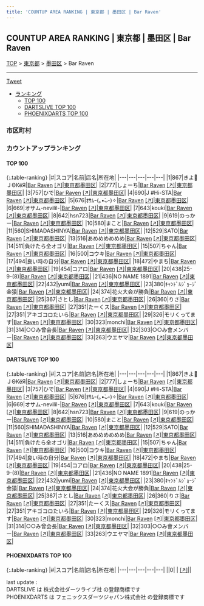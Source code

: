 ```yaml
---
title: 'COUNTUP AREA RANKING | 東京都 | 墨田区 | Bar Raven'
---
```

## COUNTUP AREA RANKING | 東京都 | 墨田区 | Bar Raven

[TOP](/darts/rank/) > [東京都](/darts/rank/東京都/) > [墨田区](/darts/rank/東京都/墨田区/) > Bar Raven

___

<a href="https://twitter.com/share?ref_src=twsrc%5Etfw" data-text="COUNTUP AREA RANKING | 東京都墨田区Bar Raven" class="twitter-share-button" data-hashtags="DARTSLIVE,PHOENIXDARTS,darts,ダーツ" data-show-count="false">Tweet</a>

* [ランキング](#カウントアップランキング)
    * [TOP 100](#top-100)
    * [DARTSLIVE TOP 100](#dartslive-top-100)
    * [PHOENIXDARTS TOP 100](#phoenixdarts-top-100)

### 市区町村

<ul>

</ul>

### カウントアップランキング

#### TOP 100



{:.table-ranking}
|#|スコア|名前|店名|所在地|
|---|---|---|---|---|
|1|867|<span class="rank-name-dl">きよＪΘКёЯ</span>|<a href="/darts/rank/shops/89484ef834bfb58258d385ea46352d8f.html">Bar Raven</a> <a href="https://search.dartslive.com/jp/shop/89484ef834bfb58258d385ea46352d8f">[↗]</a>|<a href="/darts/rank/東京都/墨田区">東京都墨田区</a>|
|2|777|<span class="rank-name-dl">しょーち</span>|<a href="/darts/rank/shops/89484ef834bfb58258d385ea46352d8f.html">Bar Raven</a> <a href="https://search.dartslive.com/jp/shop/89484ef834bfb58258d385ea46352d8f">[↗]</a>|<a href="/darts/rank/東京都/墨田区">東京都墨田区</a>|
|3|757|<span class="rank-name-dl">ひで</span>|<a href="/darts/rank/shops/89484ef834bfb58258d385ea46352d8f.html">Bar Raven</a> <a href="https://search.dartslive.com/jp/shop/89484ef834bfb58258d385ea46352d8f">[↗]</a>|<a href="/darts/rank/東京都/墨田区">東京都墨田区</a>|
|4|690|<span class="rank-name-dl">J #Hi-STA</span>|<a href="/darts/rank/shops/89484ef834bfb58258d385ea46352d8f.html">Bar Raven</a> <a href="https://search.dartslive.com/jp/shop/89484ef834bfb58258d385ea46352d8f">[↗]</a>|<a href="/darts/rank/東京都/墨田区">東京都墨田区</a>|
|5|676|<span class="rank-name-dl">ｵｻﾑｰ(｡•̀ᴗ-)✧</span>|<a href="/darts/rank/shops/89484ef834bfb58258d385ea46352d8f.html">Bar Raven</a> <a href="https://search.dartslive.com/jp/shop/89484ef834bfb58258d385ea46352d8f">[↗]</a>|<a href="/darts/rank/東京都/墨田区">東京都墨田区</a>|
|6|669|<span class="rank-name-dl">オサム-nevilil-</span>|<a href="/darts/rank/shops/89484ef834bfb58258d385ea46352d8f.html">Bar Raven</a> <a href="https://search.dartslive.com/jp/shop/89484ef834bfb58258d385ea46352d8f">[↗]</a>|<a href="/darts/rank/東京都/墨田区">東京都墨田区</a>|
|7|643|<span class="rank-name-dl">kouki</span>|<a href="/darts/rank/shops/89484ef834bfb58258d385ea46352d8f.html">Bar Raven</a> <a href="https://search.dartslive.com/jp/shop/89484ef834bfb58258d385ea46352d8f">[↗]</a>|<a href="/darts/rank/東京都/墨田区">東京都墨田区</a>|
|8|642|<span class="rank-name-dl">hsn723</span>|<a href="/darts/rank/shops/89484ef834bfb58258d385ea46352d8f.html">Bar Raven</a> <a href="https://search.dartslive.com/jp/shop/89484ef834bfb58258d385ea46352d8f">[↗]</a>|<a href="/darts/rank/東京都/墨田区">東京都墨田区</a>|
|9|619|<span class="rank-name-dl">のっかー</span>|<a href="/darts/rank/shops/89484ef834bfb58258d385ea46352d8f.html">Bar Raven</a> <a href="https://search.dartslive.com/jp/shop/89484ef834bfb58258d385ea46352d8f">[↗]</a>|<a href="/darts/rank/東京都/墨田区">東京都墨田区</a>|
|10|580|<span class="rank-name-dl">まこと</span>|<a href="/darts/rank/shops/89484ef834bfb58258d385ea46352d8f.html">Bar Raven</a> <a href="https://search.dartslive.com/jp/shop/89484ef834bfb58258d385ea46352d8f">[↗]</a>|<a href="/darts/rank/東京都/墨田区">東京都墨田区</a>|
|11|560|<span class="rank-name-dl">SHIMADASHINYA</span>|<a href="/darts/rank/shops/89484ef834bfb58258d385ea46352d8f.html">Bar Raven</a> <a href="https://search.dartslive.com/jp/shop/89484ef834bfb58258d385ea46352d8f">[↗]</a>|<a href="/darts/rank/東京都/墨田区">東京都墨田区</a>|
|12|529|<span class="rank-name-dl">SATO</span>|<a href="/darts/rank/shops/89484ef834bfb58258d385ea46352d8f.html">Bar Raven</a> <a href="https://search.dartslive.com/jp/shop/89484ef834bfb58258d385ea46352d8f">[↗]</a>|<a href="/darts/rank/東京都/墨田区">東京都墨田区</a>|
|13|516|<span class="rank-name-dl">あめめめめめめ</span>|<a href="/darts/rank/shops/89484ef834bfb58258d385ea46352d8f.html">Bar Raven</a> <a href="https://search.dartslive.com/jp/shop/89484ef834bfb58258d385ea46352d8f">[↗]</a>|<a href="/darts/rank/東京都/墨田区">東京都墨田区</a>|
|14|511|<span class="rank-name-dl">負けたら全オゴリ</span>|<a href="/darts/rank/shops/89484ef834bfb58258d385ea46352d8f.html">Bar Raven</a> <a href="https://search.dartslive.com/jp/shop/89484ef834bfb58258d385ea46352d8f">[↗]</a>|<a href="/darts/rank/東京都/墨田区">東京都墨田区</a>|
|15|507|<span class="rank-name-dl">ちゃん</span>|<a href="/darts/rank/shops/89484ef834bfb58258d385ea46352d8f.html">Bar Raven</a> <a href="https://search.dartslive.com/jp/shop/89484ef834bfb58258d385ea46352d8f">[↗]</a>|<a href="/darts/rank/東京都/墨田区">東京都墨田区</a>|
|16|500|<span class="rank-name-dl">コウキ</span>|<a href="/darts/rank/shops/89484ef834bfb58258d385ea46352d8f.html">Bar Raven</a> <a href="https://search.dartslive.com/jp/shop/89484ef834bfb58258d385ea46352d8f">[↗]</a>|<a href="/darts/rank/東京都/墨田区">東京都墨田区</a>|
|17|494|<span class="rank-name-dl">良い時の自分</span>|<a href="/darts/rank/shops/89484ef834bfb58258d385ea46352d8f.html">Bar Raven</a> <a href="https://search.dartslive.com/jp/shop/89484ef834bfb58258d385ea46352d8f">[↗]</a>|<a href="/darts/rank/東京都/墨田区">東京都墨田区</a>|
|18|472|<span class="rank-name-dl">やまち</span>|<a href="/darts/rank/shops/89484ef834bfb58258d385ea46352d8f.html">Bar Raven</a> <a href="https://search.dartslive.com/jp/shop/89484ef834bfb58258d385ea46352d8f">[↗]</a>|<a href="/darts/rank/東京都/墨田区">東京都墨田区</a>|
|19|454|<span class="rank-name-dl">コアロ</span>|<a href="/darts/rank/shops/89484ef834bfb58258d385ea46352d8f.html">Bar Raven</a> <a href="https://search.dartslive.com/jp/shop/89484ef834bfb58258d385ea46352d8f">[↗]</a>|<a href="/darts/rank/東京都/墨田区">東京都墨田区</a>|
|20|438|<span class="rank-name-dl">25-9-(8)</span>|<a href="/darts/rank/shops/89484ef834bfb58258d385ea46352d8f.html">Bar Raven</a> <a href="https://search.dartslive.com/jp/shop/89484ef834bfb58258d385ea46352d8f">[↗]</a>|<a href="/darts/rank/東京都/墨田区">東京都墨田区</a>|
|21|436|<span class="rank-name-dl">NO NAME 1891</span>|<a href="/darts/rank/shops/89484ef834bfb58258d385ea46352d8f.html">Bar Raven</a> <a href="https://search.dartslive.com/jp/shop/89484ef834bfb58258d385ea46352d8f">[↗]</a>|<a href="/darts/rank/東京都/墨田区">東京都墨田区</a>|
|22|432|<span class="rank-name-dl">yumi</span>|<a href="/darts/rank/shops/89484ef834bfb58258d385ea46352d8f.html">Bar Raven</a> <a href="https://search.dartslive.com/jp/shop/89484ef834bfb58258d385ea46352d8f">[↗]</a>|<a href="/darts/rank/東京都/墨田区">東京都墨田区</a>|
|23|380|<span class="rank-name-dl">ｷｬﾝﾄﾞﾙｼﾞｮｰｼﾞ金猿</span>|<a href="/darts/rank/shops/89484ef834bfb58258d385ea46352d8f.html">Bar Raven</a> <a href="https://search.dartslive.com/jp/shop/89484ef834bfb58258d385ea46352d8f">[↗]</a>|<a href="/darts/rank/東京都/墨田区">東京都墨田区</a>|
|24|374|<span class="rank-name-dl">花火大会が勝負</span>|<a href="/darts/rank/shops/89484ef834bfb58258d385ea46352d8f.html">Bar Raven</a> <a href="https://search.dartslive.com/jp/shop/89484ef834bfb58258d385ea46352d8f">[↗]</a>|<a href="/darts/rank/東京都/墨田区">東京都墨田区</a>|
|25|367|<span class="rank-name-dl">さとし</span>|<a href="/darts/rank/shops/89484ef834bfb58258d385ea46352d8f.html">Bar Raven</a> <a href="https://search.dartslive.com/jp/shop/89484ef834bfb58258d385ea46352d8f">[↗]</a>|<a href="/darts/rank/東京都/墨田区">東京都墨田区</a>|
|26|360|<span class="rank-name-dl">りさ</span>|<a href="/darts/rank/shops/89484ef834bfb58258d385ea46352d8f.html">Bar Raven</a> <a href="https://search.dartslive.com/jp/shop/89484ef834bfb58258d385ea46352d8f">[↗]</a>|<a href="/darts/rank/東京都/墨田区">東京都墨田区</a>|
|27|351|<span class="rank-name-dl">たーくス</span>|<a href="/darts/rank/shops/89484ef834bfb58258d385ea46352d8f.html">Bar Raven</a> <a href="https://search.dartslive.com/jp/shop/89484ef834bfb58258d385ea46352d8f">[↗]</a>|<a href="/darts/rank/東京都/墨田区">東京都墨田区</a>|
|27|351|<span class="rank-name-dl">アキゴコロたいら</span>|<a href="/darts/rank/shops/89484ef834bfb58258d385ea46352d8f.html">Bar Raven</a> <a href="https://search.dartslive.com/jp/shop/89484ef834bfb58258d385ea46352d8f">[↗]</a>|<a href="/darts/rank/東京都/墨田区">東京都墨田区</a>|
|29|326|<span class="rank-name-dl">モリくってます</span>|<a href="/darts/rank/shops/89484ef834bfb58258d385ea46352d8f.html">Bar Raven</a> <a href="https://search.dartslive.com/jp/shop/89484ef834bfb58258d385ea46352d8f">[↗]</a>|<a href="/darts/rank/東京都/墨田区">東京都墨田区</a>|
|30|323|<span class="rank-name-dl">monchi</span>|<a href="/darts/rank/shops/89484ef834bfb58258d385ea46352d8f.html">Bar Raven</a> <a href="https://search.dartslive.com/jp/shop/89484ef834bfb58258d385ea46352d8f">[↗]</a>|<a href="/darts/rank/東京都/墨田区">東京都墨田区</a>|
|31|314|<span class="rank-name-dl">○○み曾会長</span>|<a href="/darts/rank/shops/89484ef834bfb58258d385ea46352d8f.html">Bar Raven</a> <a href="https://search.dartslive.com/jp/shop/89484ef834bfb58258d385ea46352d8f">[↗]</a>|<a href="/darts/rank/東京都/墨田区">東京都墨田区</a>|
|32|303|<span class="rank-name-dl">○○み會メンバー</span>|<a href="/darts/rank/shops/89484ef834bfb58258d385ea46352d8f.html">Bar Raven</a> <a href="https://search.dartslive.com/jp/shop/89484ef834bfb58258d385ea46352d8f">[↗]</a>|<a href="/darts/rank/東京都/墨田区">東京都墨田区</a>|
|33|263|<span class="rank-name-dl">ウエヤマ</span>|<a href="/darts/rank/shops/89484ef834bfb58258d385ea46352d8f.html">Bar Raven</a> <a href="https://search.dartslive.com/jp/shop/89484ef834bfb58258d385ea46352d8f">[↗]</a>|<a href="/darts/rank/東京都/墨田区">東京都墨田区</a>|


#### DARTSLIVE TOP 100



{:.table-ranking}
|#|スコア|名前|店名|所在地|
|---|---|---|---|---|
|1|867|<span class="rank-name-dl">きよＪΘКёЯ</span>|<a href="/darts/rank/shops/89484ef834bfb58258d385ea46352d8f.html">Bar Raven</a> <a href="https://search.dartslive.com/jp/shop/89484ef834bfb58258d385ea46352d8f">[↗]</a>|<a href="/darts/rank/東京都/墨田区">東京都墨田区</a>|
|2|777|<span class="rank-name-dl">しょーち</span>|<a href="/darts/rank/shops/89484ef834bfb58258d385ea46352d8f.html">Bar Raven</a> <a href="https://search.dartslive.com/jp/shop/89484ef834bfb58258d385ea46352d8f">[↗]</a>|<a href="/darts/rank/東京都/墨田区">東京都墨田区</a>|
|3|757|<span class="rank-name-dl">ひで</span>|<a href="/darts/rank/shops/89484ef834bfb58258d385ea46352d8f.html">Bar Raven</a> <a href="https://search.dartslive.com/jp/shop/89484ef834bfb58258d385ea46352d8f">[↗]</a>|<a href="/darts/rank/東京都/墨田区">東京都墨田区</a>|
|4|690|<span class="rank-name-dl">J #Hi-STA</span>|<a href="/darts/rank/shops/89484ef834bfb58258d385ea46352d8f.html">Bar Raven</a> <a href="https://search.dartslive.com/jp/shop/89484ef834bfb58258d385ea46352d8f">[↗]</a>|<a href="/darts/rank/東京都/墨田区">東京都墨田区</a>|
|5|676|<span class="rank-name-dl">ｵｻﾑｰ(｡•̀ᴗ-)✧</span>|<a href="/darts/rank/shops/89484ef834bfb58258d385ea46352d8f.html">Bar Raven</a> <a href="https://search.dartslive.com/jp/shop/89484ef834bfb58258d385ea46352d8f">[↗]</a>|<a href="/darts/rank/東京都/墨田区">東京都墨田区</a>|
|6|669|<span class="rank-name-dl">オサム-nevilil-</span>|<a href="/darts/rank/shops/89484ef834bfb58258d385ea46352d8f.html">Bar Raven</a> <a href="https://search.dartslive.com/jp/shop/89484ef834bfb58258d385ea46352d8f">[↗]</a>|<a href="/darts/rank/東京都/墨田区">東京都墨田区</a>|
|7|643|<span class="rank-name-dl">kouki</span>|<a href="/darts/rank/shops/89484ef834bfb58258d385ea46352d8f.html">Bar Raven</a> <a href="https://search.dartslive.com/jp/shop/89484ef834bfb58258d385ea46352d8f">[↗]</a>|<a href="/darts/rank/東京都/墨田区">東京都墨田区</a>|
|8|642|<span class="rank-name-dl">hsn723</span>|<a href="/darts/rank/shops/89484ef834bfb58258d385ea46352d8f.html">Bar Raven</a> <a href="https://search.dartslive.com/jp/shop/89484ef834bfb58258d385ea46352d8f">[↗]</a>|<a href="/darts/rank/東京都/墨田区">東京都墨田区</a>|
|9|619|<span class="rank-name-dl">のっかー</span>|<a href="/darts/rank/shops/89484ef834bfb58258d385ea46352d8f.html">Bar Raven</a> <a href="https://search.dartslive.com/jp/shop/89484ef834bfb58258d385ea46352d8f">[↗]</a>|<a href="/darts/rank/東京都/墨田区">東京都墨田区</a>|
|10|580|<span class="rank-name-dl">まこと</span>|<a href="/darts/rank/shops/89484ef834bfb58258d385ea46352d8f.html">Bar Raven</a> <a href="https://search.dartslive.com/jp/shop/89484ef834bfb58258d385ea46352d8f">[↗]</a>|<a href="/darts/rank/東京都/墨田区">東京都墨田区</a>|
|11|560|<span class="rank-name-dl">SHIMADASHINYA</span>|<a href="/darts/rank/shops/89484ef834bfb58258d385ea46352d8f.html">Bar Raven</a> <a href="https://search.dartslive.com/jp/shop/89484ef834bfb58258d385ea46352d8f">[↗]</a>|<a href="/darts/rank/東京都/墨田区">東京都墨田区</a>|
|12|529|<span class="rank-name-dl">SATO</span>|<a href="/darts/rank/shops/89484ef834bfb58258d385ea46352d8f.html">Bar Raven</a> <a href="https://search.dartslive.com/jp/shop/89484ef834bfb58258d385ea46352d8f">[↗]</a>|<a href="/darts/rank/東京都/墨田区">東京都墨田区</a>|
|13|516|<span class="rank-name-dl">あめめめめめめ</span>|<a href="/darts/rank/shops/89484ef834bfb58258d385ea46352d8f.html">Bar Raven</a> <a href="https://search.dartslive.com/jp/shop/89484ef834bfb58258d385ea46352d8f">[↗]</a>|<a href="/darts/rank/東京都/墨田区">東京都墨田区</a>|
|14|511|<span class="rank-name-dl">負けたら全オゴリ</span>|<a href="/darts/rank/shops/89484ef834bfb58258d385ea46352d8f.html">Bar Raven</a> <a href="https://search.dartslive.com/jp/shop/89484ef834bfb58258d385ea46352d8f">[↗]</a>|<a href="/darts/rank/東京都/墨田区">東京都墨田区</a>|
|15|507|<span class="rank-name-dl">ちゃん</span>|<a href="/darts/rank/shops/89484ef834bfb58258d385ea46352d8f.html">Bar Raven</a> <a href="https://search.dartslive.com/jp/shop/89484ef834bfb58258d385ea46352d8f">[↗]</a>|<a href="/darts/rank/東京都/墨田区">東京都墨田区</a>|
|16|500|<span class="rank-name-dl">コウキ</span>|<a href="/darts/rank/shops/89484ef834bfb58258d385ea46352d8f.html">Bar Raven</a> <a href="https://search.dartslive.com/jp/shop/89484ef834bfb58258d385ea46352d8f">[↗]</a>|<a href="/darts/rank/東京都/墨田区">東京都墨田区</a>|
|17|494|<span class="rank-name-dl">良い時の自分</span>|<a href="/darts/rank/shops/89484ef834bfb58258d385ea46352d8f.html">Bar Raven</a> <a href="https://search.dartslive.com/jp/shop/89484ef834bfb58258d385ea46352d8f">[↗]</a>|<a href="/darts/rank/東京都/墨田区">東京都墨田区</a>|
|18|472|<span class="rank-name-dl">やまち</span>|<a href="/darts/rank/shops/89484ef834bfb58258d385ea46352d8f.html">Bar Raven</a> <a href="https://search.dartslive.com/jp/shop/89484ef834bfb58258d385ea46352d8f">[↗]</a>|<a href="/darts/rank/東京都/墨田区">東京都墨田区</a>|
|19|454|<span class="rank-name-dl">コアロ</span>|<a href="/darts/rank/shops/89484ef834bfb58258d385ea46352d8f.html">Bar Raven</a> <a href="https://search.dartslive.com/jp/shop/89484ef834bfb58258d385ea46352d8f">[↗]</a>|<a href="/darts/rank/東京都/墨田区">東京都墨田区</a>|
|20|438|<span class="rank-name-dl">25-9-(8)</span>|<a href="/darts/rank/shops/89484ef834bfb58258d385ea46352d8f.html">Bar Raven</a> <a href="https://search.dartslive.com/jp/shop/89484ef834bfb58258d385ea46352d8f">[↗]</a>|<a href="/darts/rank/東京都/墨田区">東京都墨田区</a>|
|21|436|<span class="rank-name-dl">NO NAME 1891</span>|<a href="/darts/rank/shops/89484ef834bfb58258d385ea46352d8f.html">Bar Raven</a> <a href="https://search.dartslive.com/jp/shop/89484ef834bfb58258d385ea46352d8f">[↗]</a>|<a href="/darts/rank/東京都/墨田区">東京都墨田区</a>|
|22|432|<span class="rank-name-dl">yumi</span>|<a href="/darts/rank/shops/89484ef834bfb58258d385ea46352d8f.html">Bar Raven</a> <a href="https://search.dartslive.com/jp/shop/89484ef834bfb58258d385ea46352d8f">[↗]</a>|<a href="/darts/rank/東京都/墨田区">東京都墨田区</a>|
|23|380|<span class="rank-name-dl">ｷｬﾝﾄﾞﾙｼﾞｮｰｼﾞ金猿</span>|<a href="/darts/rank/shops/89484ef834bfb58258d385ea46352d8f.html">Bar Raven</a> <a href="https://search.dartslive.com/jp/shop/89484ef834bfb58258d385ea46352d8f">[↗]</a>|<a href="/darts/rank/東京都/墨田区">東京都墨田区</a>|
|24|374|<span class="rank-name-dl">花火大会が勝負</span>|<a href="/darts/rank/shops/89484ef834bfb58258d385ea46352d8f.html">Bar Raven</a> <a href="https://search.dartslive.com/jp/shop/89484ef834bfb58258d385ea46352d8f">[↗]</a>|<a href="/darts/rank/東京都/墨田区">東京都墨田区</a>|
|25|367|<span class="rank-name-dl">さとし</span>|<a href="/darts/rank/shops/89484ef834bfb58258d385ea46352d8f.html">Bar Raven</a> <a href="https://search.dartslive.com/jp/shop/89484ef834bfb58258d385ea46352d8f">[↗]</a>|<a href="/darts/rank/東京都/墨田区">東京都墨田区</a>|
|26|360|<span class="rank-name-dl">りさ</span>|<a href="/darts/rank/shops/89484ef834bfb58258d385ea46352d8f.html">Bar Raven</a> <a href="https://search.dartslive.com/jp/shop/89484ef834bfb58258d385ea46352d8f">[↗]</a>|<a href="/darts/rank/東京都/墨田区">東京都墨田区</a>|
|27|351|<span class="rank-name-dl">たーくス</span>|<a href="/darts/rank/shops/89484ef834bfb58258d385ea46352d8f.html">Bar Raven</a> <a href="https://search.dartslive.com/jp/shop/89484ef834bfb58258d385ea46352d8f">[↗]</a>|<a href="/darts/rank/東京都/墨田区">東京都墨田区</a>|
|27|351|<span class="rank-name-dl">アキゴコロたいら</span>|<a href="/darts/rank/shops/89484ef834bfb58258d385ea46352d8f.html">Bar Raven</a> <a href="https://search.dartslive.com/jp/shop/89484ef834bfb58258d385ea46352d8f">[↗]</a>|<a href="/darts/rank/東京都/墨田区">東京都墨田区</a>|
|29|326|<span class="rank-name-dl">モリくってます</span>|<a href="/darts/rank/shops/89484ef834bfb58258d385ea46352d8f.html">Bar Raven</a> <a href="https://search.dartslive.com/jp/shop/89484ef834bfb58258d385ea46352d8f">[↗]</a>|<a href="/darts/rank/東京都/墨田区">東京都墨田区</a>|
|30|323|<span class="rank-name-dl">monchi</span>|<a href="/darts/rank/shops/89484ef834bfb58258d385ea46352d8f.html">Bar Raven</a> <a href="https://search.dartslive.com/jp/shop/89484ef834bfb58258d385ea46352d8f">[↗]</a>|<a href="/darts/rank/東京都/墨田区">東京都墨田区</a>|
|31|314|<span class="rank-name-dl">○○み曾会長</span>|<a href="/darts/rank/shops/89484ef834bfb58258d385ea46352d8f.html">Bar Raven</a> <a href="https://search.dartslive.com/jp/shop/89484ef834bfb58258d385ea46352d8f">[↗]</a>|<a href="/darts/rank/東京都/墨田区">東京都墨田区</a>|
|32|303|<span class="rank-name-dl">○○み會メンバー</span>|<a href="/darts/rank/shops/89484ef834bfb58258d385ea46352d8f.html">Bar Raven</a> <a href="https://search.dartslive.com/jp/shop/89484ef834bfb58258d385ea46352d8f">[↗]</a>|<a href="/darts/rank/東京都/墨田区">東京都墨田区</a>|
|33|263|<span class="rank-name-dl">ウエヤマ</span>|<a href="/darts/rank/shops/89484ef834bfb58258d385ea46352d8f.html">Bar Raven</a> <a href="https://search.dartslive.com/jp/shop/89484ef834bfb58258d385ea46352d8f">[↗]</a>|<a href="/darts/rank/東京都/墨田区">東京都墨田区</a>|


#### PHOENIXDARTS TOP 100



{:.table-ranking}
|#|スコア|名前|店名|所在地|
|---|---|---|---|---|
||0|<span class="rank-name-dl"> </span>|<a href="/darts/rank/shops/.html"></a> <a href="">[↗]</a>|<a href="/darts/rank//"></a>|


<div class="footer border-top border-gray-light mt-5 pt-3 text-right text-gray">
    last update : <span style="font-weight: italic" id="foot_last_modified"></span><br />
    DARTSLIVE は 株式会社ダーツライブ社 の登録商標です<br />
    PHOENIXDARTS は フェニックスダーツジャパン株式会社 の登録商標です<br />
</div>

<script src="https://cdnjs.cloudflare.com/ajax/libs/jquery.tablesorter/2.31.3/js/jquery.tablesorter.min.js" integrity="sha512-qzgd5cYSZcosqpzpn7zF2ZId8f/8CHmFKZ8j7mU4OUXTNRd5g+ZHBPsgKEwoqxCtdQvExE5LprwwPAgoicguNg==" crossorigin="anonymous" referrerpolicy="no-referrer"></script>
<link rel="stylesheet" href="https://cdnjs.cloudflare.com/ajax/libs/jquery.tablesorter/2.31.3/css/theme.default.min.css" integrity="sha512-wghhOJkjQX0Lh3NSWvNKeZ0ZpNn+SPVXX1Qyc9OCaogADktxrBiBdKGDoqVUOyhStvMBmJQ8ZdMHiR3wuEq8+w==" crossorigin="anonymous" referrerpolicy="no-referrer" />
<script>
$(function() {
    $(".table-ranking").tablesorter({sortList:[[0, 0]]});
    $("#foot_last_modified").text(formatDate(new Date(document.lastModified), 'yyyy-MM-dd HH:mm:ss'));
});
</script>

<script async src="https://platform.twitter.com/widgets.js" charset="utf-8"></script>